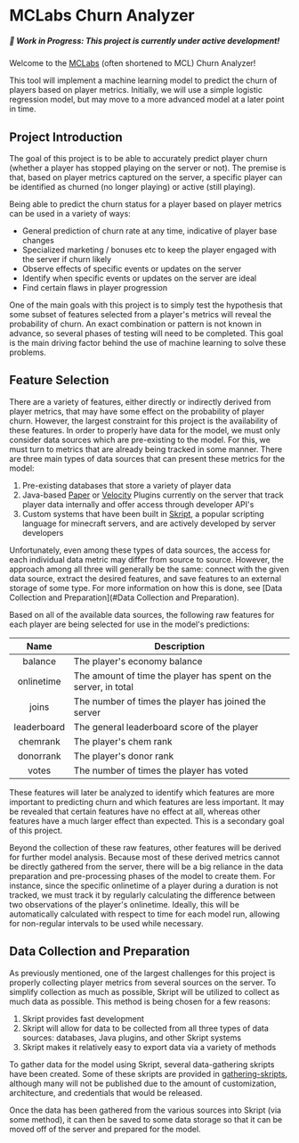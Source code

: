 # MCLabs Churn Analyzer

##### 🚧 Work in Progress: This project is currently under active development!

Welcome to the [MCLabs](https://labs-mc.com/) (often shortened to MCL) Churn Analyzer!

This tool will implement a machine learning model to predict the churn of players based on player metrics. Initially, we will use a simple logistic regression model, but may move to a more advanced model at a later point in time.

## Project Introduction

The goal of this project is to be able to accurately predict player churn (whether a player has stopped playing on the server or not). The premise is that, based on player metrics captured on the server, a specific player can be identified as churned (no longer playing) or active (still playing).

Being able to predict the churn status for a player based on player metrics can be used in a variety of ways:

* General prediction of churn rate at any time, indicative of player base changes
* Specialized marketing / bonuses etc to keep the player engaged with the server if churn likely
* Observe effects of specific events or updates on the server
* Identify when specific events or updates on the server are ideal
* Find certain flaws in player progression

One of the main goals with this project is to simply test the hypothesis that some subset of features selected from a player's metrics will reveal the probability of churn. An exact combination or pattern is not known in advance, so several phases of testing will need to be completed. This goal is the main driving factor behind the use of machine learning to solve these problems.

## Feature Selection

There are a variety of features, either directly or indirectly derived from player metrics, that may have some effect on the probability of player churn. However, the largest constraint for this project is the availability of these features. In order to properly have data for the model, we must only consider data sources which are pre-existing to the model. For this, we must turn to metrics that are already being tracked in some manner. There are three main types of data sources that can present these metrics for the model:

1. Pre-existing databases that store a variety of player data
2. Java-based [Paper](https://papermc.io/software/paper) or [Velocity](https://papermc.io/software/velocity) Plugins currently on the server that track player data internally and offer access through developer API's
3. Custom systems that have been built in [Skript](https://github.com/SkriptLang/Skript), a popular scripting language for minecraft servers, and are actively developed by server developers

Unfortunately, even among these types of data sources, the access for each individual data metric may differ from source to source. However, the approach among all three will generally be the same: connect with the given data source, extract the desired features, and save features to an external storage of some type. For more information on how this is done, see [Data Collection and Preparation](#Data Collection and Preparation).

Based on all of the available data sources, the following raw features for each player are being selected for use in the model's predictions:

|    Name    | Description                                                     |
| :---------: | --------------------------------------------------------------- |
|   balance   | The player's economy balance                                    |
| onlinetime | The amount of time the player has spent on the server, in total |
|    joins    | The number of times the player has joined the server            |
| leaderboard | The general leaderboard score of the player                     |
|  chemrank  | The player's chem rank                                          |
|  donorrank  | The player's donor rank                                         |
|    votes    | The number of times the player has voted                        |

These features will later be analyzed to identify which features are more important to predicting churn and which features are less important. It may be revealed that certain features have no effect at all, whereas other features have a much larger effect than expected. This is a secondary goal of this project.

Beyond the collection of these raw features, other features will be derived for further model analysis. Because most of these derived metrics cannot be directly gathered from the server, there will be a big reliance in the data preparation and pre-processing phases of the model to create them. For instance, since the specific onlinetime of a player during a duration is not tracked, we must track it by regularly calculating the difference between two observations of the player's onlinetime. Ideally, this will be automatically calculated with respect to time for each model run, allowing for non-regular intervals to be used while necessary.

## Data Collection and Preparation

As previously mentioned, one of the largest challenges for this project is properly collecting player metrics from several sources on the server. To simplify collection as much as possible, Skript will be utilized to collect as much data as possible. This method is being chosen for a few reasons:

1. Skript provides fast development
2. Skript will allow for data to be collected from all three types of data sources: databases, Java plugins, and other Skript systems
3. Skript makes it relatively easy to export data via a variety of methods

To gather data for the model using Skript, several data-gathering skripts have been created. Some of these skripts are provided in [gathering-skripts](gathering-skripts), although many will not be published due to the amount of customization, architecture, and credentials that would be released.

Once the data has been gathered from the various sources into Skript (via some method), it can then be saved to some data storage so that it can be moved off of the server and prepared for the model.
